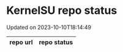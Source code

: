 # KernelSU repo status

Updated on 2023-10-10T18:14:49

| repo url | repo status |
| -------- | -------- | 
